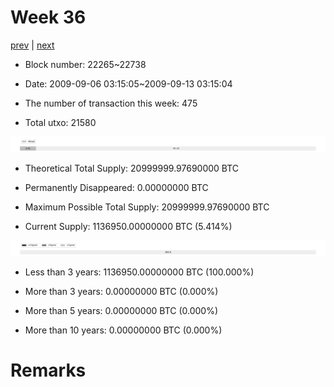 # Week 36

[prev](week0035.md) | [next](week0037.md)

- Block number: 22265~22738

- Date: 2009-09-06 03:15:05~2009-09-13 03:15:04

- The number of transaction this week: 475

- Total utxo: 21580

![](../images/mined_week0036.png)

- Theoretical Total Supply: 20999999.97690000 BTC

- Permanently Disappeared: 0.00000000 BTC

- Maximum Possible Total Supply: 20999999.97690000 BTC

- Current Supply: 1136950.00000000 BTC (5.414%)

![](../images/year_week0036.png)


- Less than 3 years: 1136950.00000000 BTC (100.000%)

- More than 3 years: 0.00000000 BTC (0.000%)

- More than 5 years: 0.00000000 BTC (0.000%)

- More than 10 years: 0.00000000 BTC (0.000%)

# Remarks

